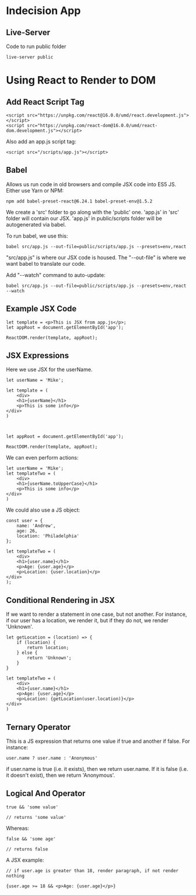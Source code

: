 # Indecision App

## Live-Server

Code to run public folder

```
live-server public
```

# Using React to Render to DOM

## Add React Script Tag

```
<script src="https://unpkg.com/react@16.0.0/umd/react.development.js"></script>
<script src="https://unpkg.com/react-dom@16.0.0/umd/react-dom.development.js"></script>
```

Also add an app.js script tag:

```
<script src="/scripts/app.js"></script>
```

## Babel

Allows us run code in old browsers and compile JSX code into ES5 JS. Either use Yarn or NPM:

```
npm add babel-preset-react@6.24.1 babel-preset-env@1.5.2
```

We create a 'src' folder to go along with the 'public' one. 'app.js' in 'src' folder will contain our JSX. 'app.js' in public/scripts folder will be autogenerated via babel. 

To run babel, we use this:

```
babel src/app.js --out-file=public/scripts/app.js --presets=env,react
```

"src/app.js" is where our JSX code is housed. The "--out-file" is where we want babel to translate our code. 

Add "--watch" command to auto-update:

```
babel src/app.js --out-file=public/scripts/app.js --presets=env,react --watch
```

## Example JSX Code

```
let template = <p>This is JSX from app.js</p>;
let appRoot = document.getElementById('app');

ReactDOM.render(template, appRoot);
```

## JSX Expressions

Here we use JSX for the userName. 

```
let userName = 'Mike';

let template = (
    <div>
    <h1>{userName}</h1>
    <p>This is some info</p>
</div>
)



let appRoot = document.getElementById('app');

ReactDOM.render(template, appRoot);
```

We can even perform actions:

```
let userName = 'Mike';
let templateTwo = (
    <div>
    <h1>{userName.toUpperCase}</h1>
    <p>This is some info</p>
</div>
)
```

We could also use a JS object:

```
const user = {
    name: 'Andrew', 
    age: 26, 
    location: 'Philadelphia'
};

let templateTwo = (
    <div>
    <h1>{user.name}</h1>
    <p>Age: {user.age}</p>
    <p>Location: {user.location}</p>
</div>
);

```

## Conditional Rendering in JSX

If we want to render a statement in one case, but not another. For instance, if our user has a location, we render it, but if they do not, we render 'Unknown'. 

```
let getLocation = (location) => {
    if (location) {
        return location;
    } else {
        return 'Unknown';
    }
}

let templateTwo = (
    <div>
    <h1>{user.name}</h1>
    <p>Age: {user.age}</p>
    <p>Location: {getLocation(user.location)}</p>
</div>
)
```

## Ternary Operator

This is a JS expression that returns one value if true and another if false. For instance:

```
user.name ? user.name : 'Anonymous'
```

if user.name is true (i.e. it exists), then we return user.name. If it is false (i.e. it doesn't exist), then we return 'Anonymous'. 

## Logical And Operator

```
true && 'some value'

// returns 'some value'
```

Whereas:

```
false && 'some age'

// returns false
```

A JSX example:

```
// if user.age is greater than 18, render paragraph, if not render nothing

{user.age >= 18 && <p>Age: {user.age}</p>}
```


